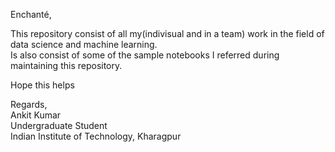 Enchanté,

This repository consist of all my(indivisual and in a team) work in the field of data science and machine learning.   
Is also consist of some of the sample notebooks I referred during maintaining this repository.

Hope this helps                                                                                                                            

Regards,                                                                                                                                   
Ankit Kumar                                                                                                                               
Undergraduate Student                                                                                                                     
Indian Institute of Technology, Kharagpur
